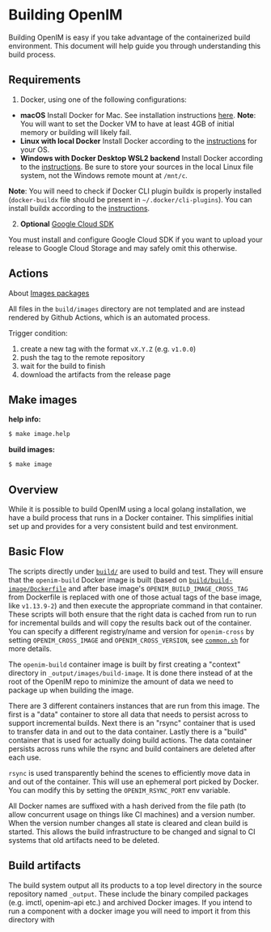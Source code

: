 # Building OpenIM

Building OpenIM is easy if you take advantage of the containerized build environment. This document will help guide you through understanding this build process.

## Requirements

1. Docker, using one of the following configurations:
  * **macOS** Install Docker for Mac. See installation instructions [here](https://docs.docker.com/docker-for-mac/).
     **Note**: You will want to set the Docker VM to have at least 4GB of initial memory or building will likely fail.
  * **Linux with local Docker**  Install Docker according to the [instructions](https://docs.docker.com/installation/#installation) for your OS.
  * **Windows with Docker Desktop WSL2 backend**  Install Docker according to the [instructions](https://docs.docker.com/docker-for-windows/wsl-tech-preview/). Be sure to store your sources in the local Linux file system, not the Windows remote mount at `/mnt/c`.
  
  **Note**: You will need to check if Docker CLI plugin buildx is properly installed (`docker-buildx` file should be present in `~/.docker/cli-plugins`). You can install buildx according to the [instructions](https://github.com/docker/buildx/blob/master/README.md#installing).

2. **Optional** [Google Cloud SDK](https://developers.google.com/cloud/sdk/)

You must install and configure Google Cloud SDK if you want to upload your release to Google Cloud Storage and may safely omit this otherwise.

## Actions

About [Images packages](https://github.com/orgs/OpenIMSDK/packages?repo_name=Open-IM-Server)

All files in the `build/images` directory are not templated and are instead rendered by Github Actions, which is an automated process.

Trigger condition:
1. create a new tag with the format `vX.Y.Z` (e.g. `v1.0.0`)
2. push the tag to the remote repository
3. wait for the build to finish
4. download the artifacts from the release page

## Make images

**help info:**

```bash
$ make image.help
```

**build images:**

```bash
$ make image
```

## Overview

While it is possible to build OpenIM using a local golang installation, we have a build process that runs in a Docker container.  This simplifies initial set up and provides for a very consistent build and test environment.


## Basic Flow

The scripts directly under [`build/`](.) are used to build and test.  They will ensure that the `openim-build` Docker image is built (based on [`build/build-image/Dockerfile`](../Dockerfile) and after base image's `OPENIM_BUILD_IMAGE_CROSS_TAG` from Dockerfile is replaced with one of those actual tags of the base image, like `v1.13.9-2`) and then execute the appropriate command in that container.  These scripts will both ensure that the right data is cached from run to run for incremental builds and will copy the results back out of the container. You can specify a different registry/name and version for `openim-cross` by setting `OPENIM_CROSS_IMAGE` and `OPENIM_CROSS_VERSION`, see [`common.sh`](common.sh) for more details.

The `openim-build` container image is built by first creating a "context" directory in `_output/images/build-image`.  It is done there instead of at the root of the OpenIM repo to minimize the amount of data we need to package up when building the image.

There are 3 different containers instances that are run from this image.  The first is a "data" container to store all data that needs to persist across to support incremental builds. Next there is an "rsync" container that is used to transfer data in and out to the data container.  Lastly there is a "build" container that is used for actually doing build actions.  The data container persists across runs while the rsync and build containers are deleted after each use.

`rsync` is used transparently behind the scenes to efficiently move data in and out of the container.  This will use an ephemeral port picked by Docker.  You can modify this by setting the `OPENIM_RSYNC_PORT` env variable.

All Docker names are suffixed with a hash derived from the file path (to allow concurrent usage on things like CI machines) and a version number.  When the version number changes all state is cleared and clean build is started.  This allows the build infrastructure to be changed and signal to CI systems that old artifacts need to be deleted.

## Build artifacts
The build system output all its products to a top level directory in the source repository named `_output`.
These include the binary compiled packages (e.g. imctl, openim-api etc.) and archived Docker images.
If you intend to run a component with a docker image you will need to import it from this directory with
